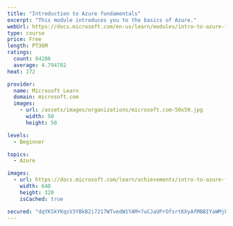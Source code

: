 ```yaml
---
title: "Introduction to Azure fundamentals"
excerpt: "This module introduces you to the basics of Azure."
webUrl: https://docs.microsoft.com/en-us/learn/modules/intro-to-azure-fundamentals/
type: course
price: Free
length: PT36M
ratings:
  count: 84286
  average: 4.794782
heat: 172

provider:
  name: Microsoft Learn
  domain: microsoft.com
  images:
    - url: /assets/images/organizations/microsoft.com-50x50.jpg
      width: 50
      height: 50

levels:
  - Beginner

topics:
  - Azure

images:
  - url: https://docs.microsoft.com/learn/achievements/intro-to-azure-fundamentals-social.png
    width: 640
    height: 320
    isCached: true

secured: "dqYKSkYKqsV3YBkB2i7217WTvedW1YAM+7uCJaUPrOfsrtKXyAfMBBIYaWMjk1AYQbnPF6hxJ/KhsZz67oFoqLgdOPJLRLR7NBR9IH9vE7rRe01H94BM5u3k2+gG4XkQ+TAn1o5qUTPnkKNRGscfz39Wwp5BRv1K/SooRKmezljpxE9BZ98sVXtPNEUXpPgt/X7oPvFe4zmKo/fl6InzdqxlDWWzlX7Mx1HHNPfVsL+Itagh3Ic0pzLKzgl3Da1DOniDxhG5lZrAUsMahZ4VM9Q7PIvecleDCUPaWn6kHmFtyPQ02b7l7QKSok1beGYBrjONYnfEdAHg+CpQWyQcXJ9aNvIswCLOuXJiEreBwCyFSc3eliopLw/WkEV3YYOGdmzFHNaSw3+33MlWh4kh7G2jfou4vJQV6Ky3e2UhZE3l1S6cAATGACv9iQmqBk4P;kKQAcH49i/EI34aql/n7MQ=="
---
```


